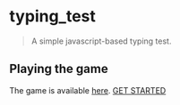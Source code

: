 # typing_test
> A simple javascript-based typing test.

## Playing the game

The game is available [here](https://wahyu9kdl.github.io/typing_test/).
[GET STARTED](application/typing_test/index.html)